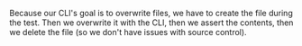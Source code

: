 Because our CLI's goal is to overwrite files, we have to create the file during the test.
Then we overwrite it with the CLI, then we assert the contents, then we delete the file
(so we don't have issues with source control).